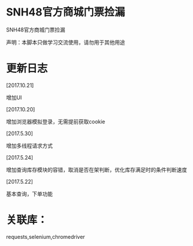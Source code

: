# SNH48官方商城门票捡漏

SNH48官方商城门票捡漏

声明：本脚本只做学习交流使用，请勿用于其他用途


# 更新日志
[2017.10.21]

增加UI

[2017.10.20]

增加浏览器模拟登录，无需提前获取cookie

[2017.5.30]

增加多线程请求方式

[2017.5.24] 

增加查询库存模块的容错，取消是否在架判断，优化库存满足时的条件判断速度

[2017.5.22]

基本查询，下单功能

# 关联库：

requests,selenium,chromedriver
